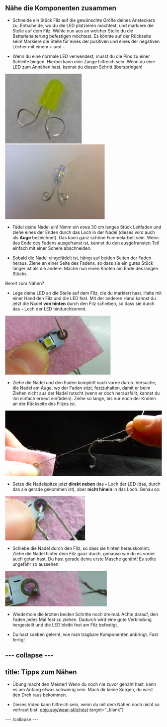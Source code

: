 ## Nähe die Komponenten zusammen

+ Schneide ein Stück Filz auf die gewünschte Größe deines Ansteckers zu. Entscheide, wo du die LED platzieren möchtest, und markiere die Stelle auf dem Filz. Wähle nun aus an welcher Stelle du die Batteriehalterung befestigen möchtest. Es könnte auf der Rückseite sein! Markiere die Stelle für eines der positiven und eines der negativen Löcher mit einem **+** und **-**.

+ Wenn du eine normale LED verwendest, musst du die Pins zu einer Schleife biegen. Hierbei kann eine Zange hilfreich sein. Wenn du eine LED zum Annähen hast, kannst du diesen Schritt überspringen!

![](images/led_loops1.png) ![](images/LED_loops2.JPG)

+ Fädel deine Nadel ein! Nimm ein etwa 30 cm langes Stück Leitfaden und ziehe eines der Enden durch das Loch in der Nadel (dieses wird auch als **Auge** bezeichnet). Das kann ganz schöne Fummelarbeit sein. Wenn das Ende des Fadens ausgefranst ist, kannst du den ausgefransten Teil einfach mit einer Schere abschneiden.

+ Sobald die Nadel eingefädelt ist, hängt auf beiden Seiten der Faden heraus. Ziehe an einer Seite des Fadens, so dass sie ein gutes Stück länger ist als die andere. Mache nun einen Knoten am Ende des langen Stücks.

Bereit zum Nähen?

+ Lege deine LED an die Stelle auf dem Filz, die du markiert hast. Halte mit einer Hand den Filz und die LED fest. Mit der anderen Hand kannst du jetzt die Nadel **von hinten** durch den Filz schieben, so dass sie durch das **-** Loch der LED hindurchkommt.

![](images/needle_through_LED.png)

+ Ziehe die Nadel und den Faden komplett nach vorne durch. Versuche, die Nadel am Auge, wo der Faden sitzt, festzuhalten, damit er beim Ziehen nicht aus der Nadel rutscht (wenn er doch herausfällt, kannst du ihn einfach erneut einfädeln). Ziehe so lange, bis nur noch der Knoten an der Rückseite des Filzes ist.

![](images/pull_thread_through.png)

+ Setze die Nadelspitze jetzt **direkt neben** das **-** Loch der LED (das, durch das sie gerade gekommen ist), aber **nicht hinein** in das Loch. Genau so:

![](images/needle_next_to_LED.png)

+ Schiebe die Nadel durch den Filz, so dass sie hinten herauskommt. Ziehe die Nadel hinter dem Filz ganz durch, genauso wie du es vorne auch getan hast. Du hast gerade deine erste Masche genäht! Es sollte ungefähr so aussehen:

![](images/first_stitch.png)

+ Wiederhole die letzten beiden Schritte noch dreimal. Achte darauf, den Faden jedes Mal fest zu ziehen. Dadurch wird eine gute Verbindung hergestellt und die LED bleibt fest am Filz befestigt.

+ Du hast soeben gelernt, wie man tragbare Komponenten anbringt. Fast fertig!

--- collapse ---
---
title: Tipps zum Nähen
---

+ Übung macht den Meister! Wenn du noch nie zuvor genäht hast, kann es am Anfang etwas schwierig sein. Mach dir keine Sorgen, du wirst den Dreh raus bekommen.

+ Dieses Video kann hilfreich sein, wenn du mit dem Nähen noch nicht so vertraut bist: [dojo.soy/wear-stitches](http://dojo.soy/wear-stitches){:target="_blank"}

--- /collapse ---
